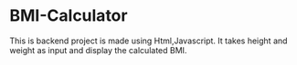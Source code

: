 # BMI-Calculator

This is backend project is made using Html,Javascript.
It takes height and weight as input and display the calculated BMI.
